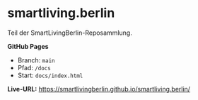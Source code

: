 # smartliving.berlin
Teil der SmartLivingBerlin-Reposammlung.

**GitHub Pages**
- Branch: `main`
- Pfad:   `/docs`
- Start:  `docs/index.html`

**Live-URL:** https://smartlivingberlin.github.io/smartliving.berlin/
